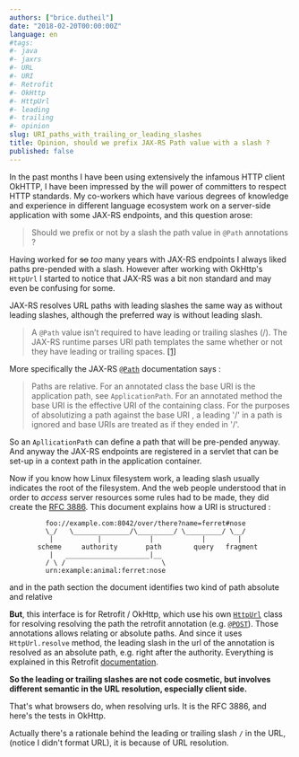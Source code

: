 ```yaml
---
authors: ["brice.dutheil"]
date: "2018-02-20T00:00:00Z"
language: en
#tags:
#- java
#- jaxrs
#- URL
#- URI
#- Retrofit
#- OkHttp
#- HttpUrl
#- leading
#- trailing
#- opinion
slug: URI_paths_with_trailing_or_leading_slashes
title: Opinion, should we prefix JAX-RS Path value with a slash ?
published: false
---
```


In the past months I have been using extensively the infamous HTTP client 
OkHTTP, I have been impressed by the will power of committers to respect 
HTTP standards. My co-workers which have various degrees of knowledge and experience
in different language ecosystem work on a server-side application with some JAX-RS 
endpoints, and this question arose:

> Should we prefix or not by a slash the path value in `@Path` annotations ?

Having worked for ~~so~~ _too_ many years with JAX-RS endpoints I always liked paths
pre-pended with a slash. However after working with OkHttp's `HttpUrl` I started 
to notice that JAX-RS was a bit non standard and may even be confusing for some.

JAX-RS resolves URL paths with leading slashes the same way as without leading 
slashes, although the preferred way is without leading slash.

> A `@Path` value isn’t required to have leading or trailing slashes (/). The 
> JAX-RS runtime parses URI path templates the same whether or not they have 
> leading or trailing spaces. [\[1\]][1]

More specifically the JAX-RS [`@Path`][2] documentation says : 

> Paths are relative. For an annotated class the base URI is the application 
> path, see `ApplicationPath`. For an annotated method the base URI is the 
> effective URI of the containing class. For the purposes of absolutizing a 
> path against the base URI , a leading '/' in a path is ignored and base URIs 
> are treated as if they ended in '/'.

So an `ApllicationPath` can define a path that will be pre-pended anyway. And anyway 
the JAX-RS endpoints are registered in a servlet that can be set-up in a context 
path in the application container.

Now if you know how Linux filesystem work, a leading slash usually indicates
the root of the filesystem. And the web people understood that in order to 
_access_ server resources some rules had to be made, they did create the
[RFC 3886](https://tools.ietf.org/html/rfc3986). This document explains how 
a URI is structured : 


```
         foo://example.com:8042/over/there?name=ferret#nose
         \_/   \______________/\_________/ \_________/ \__/
          |           |            |            |        |
       scheme     authority       path        query   fragment
          |   _____________________|__
         / \ /                        \
         urn:example:animal:ferret:nose
```

and in the path section the document identifies two kind
of path absolute and relative




**But**, this interface is for Retrofit / OkHttp, which use his own [`HttpUrl`][4] class for resolving resolving the path the retrofit annotation (e.g. [`@POST`][5]). Those annotations allows relating or absolute paths. And since it uses `HttpUrl.resolve` method, the leading slash in the url of the annotation is resolved as an absolute path, e.g. right after the authority. Everything is explained in this Retrofit [documentation][6].

**So the leading or trailing slashes are not code cosmetic, but involves different semantic in the URL resolution, especially client side.**


That's what browsers do, when resolving urls. It is the RFC 3886, and here's the tests in OkHttp.


Actually there's a rationale behind the leading or trailing slash `/` in the URL, (notice I didn't format URL), it is because of URL resolution. 



[1]: https://docs.oracle.com/cd/E19798-01/821-1841/ginpw/
[2]: https://docs.oracle.com/javaee/7/api/javax/ws/rs/Path.html
[3]: https://cdivilly.wordpress.com/2014/03/11/why-trailing-slashes-on-uris-are-important/
[4]: https://square.github.io/okhttp/3.x/okhttp/okhttp3/HttpUrl.html
[5]: http://square.github.io/retrofit/2.x/retrofit/retrofit2/http/POST.html#value--
[6]: http://square.github.io/retrofit/2.x/retrofit/retrofit2/Retrofit.Builder.html#baseUrl-okhttp3.HttpUrl-
[7]: https://docs.oracle.com/cd/E19798-01/821-1841/6nmq2cp26/index.html